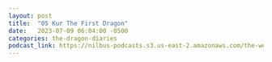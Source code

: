 ```yaml
---
layout: post
title:  "05 Kur The First Dragon"
date:   2023-07-09 06:04:00 -0500
categories: the-dragon-diaries
podcast_link: https://nilbus-podcasts.s3.us-east-2.amazonaws.com/the-well-trained-mind/The%20Dragon%20Diaries/05%20Kur%20The%20First%20Dragon.mp3
---
```

